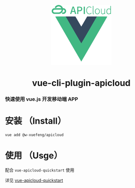 

<div align="center">

  <img width="200" src="./generator/template/public/res/img/logo.png">

  <h1>vue-cli-plugin-apicloud</h1>  

</div>

### 快速使用 vue.js 开发移动端 APP


# 安装 （Install）

```shell
vue add @w-xuefeng/apicloud
```

# 使用 （Usge）

配合 `vue-apicloud-quickstart` 使用

详见 [vue-apicloud-quickstart](https://github.com/w-xuefeng/vue-apicloud-quickstart)

